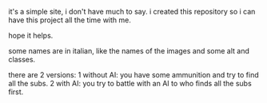 it's a simple site, i don't have much to say.
i created this repository so i can have this project all the time with me.

hope it helps.

some names are in italian, like the names of the images and some alt and classes.

there are 2 versions:
1 without AI: you have some ammunition and try to find all the subs.
2 with AI: you try to battle with an AI to who finds all the subs first.
